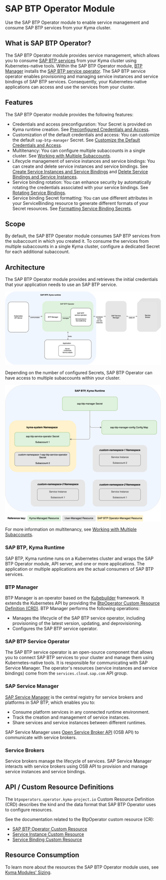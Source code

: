 # SAP BTP Operator Module

Use the SAP BTP Operator module to enable service management and consume SAP BTP services from your Kyma cluster.

## What is SAP BTP Operator?

The SAP BTP Operator module provides service management, which allows you to consume [SAP BTP services](https://discovery-center.cloud.sap/protected/index.html#/viewServices) from your Kyma cluster using Kubernetes-native tools.
Within the SAP BTP Operator module, [BTP Manager](https://github.com/kyma-project/btp-manager) installs the [SAP BTP service operator](https://github.com/SAP/sap-btp-service-operator/blob/main/README.md).
The SAP BTP service operator enables provisioning and managing service instances and service bindings of SAP BTP services. Consequently, your Kubernetes-native applications can access and use the services from your cluster.

## Features

The SAP BTP Operator module provides the following features:

* Credentials and access preconfiguration: Your Secret is provided on Kyma runtime creation. See [Preconfigured Credentials and Access](03-10-preconfigured-secret.md).
* Customization of the default credentials and access: You can customize the default `sap-btp-manager` Secret. See [Customize the Default Credentials and Access](03-11-customize_secret.md).
* Multitenancy: You can configure multiple subaccounts in a single cluster. See [Working with Multiple Subaccounts](03-20-multitenancy.md).
* Lifecycle management of service instances and service bindings: You can create and delete service instances and service bindings. See [Create Service Instances and Service Bindings](03-30-create-instances-and-bindings.md) and [Delete Service Bindings and Service Instances](03-70-delete-bindings-and-instances.md).
* Service binding rotation: You can enhance security by automatically rotating the credentials associated with your service bindings. See [Rotating Service Bindings](03-40-service-binding-rotation.md).
* Service binding Secret formatting: You can use different attributes in your ServiceBinding resource to generate different formats of your Secret resources. See [Formatting Service Binding Secrets](03-50-formatting-service-binding-secret.md).

## Scope

By default, the SAP BTP Operator module consumes SAP BTP services from the subaccount in which you created it. To consume the services from multiple subaccounts in a single Kyma cluster, configure a dedicated Secret for each additional subaccount.

## Architecture

The SAP BTP Operator module provides and retrieves the initial credentials that your application needs to use an SAP BTP service.

![SAP BTP Operator architecture](../assets/module_architecture.drawio.svg)

Depending on the number of configured Secrets, SAP BTP Operator can have access to multiple subaccounts within your cluster.

![Access configuration](../assets/access_configuration.drawio.svg)

For more information on multitenancy, see [Working with Multiple Subaccounts](03-20-multitenancy.md).

### SAP BTP, Kyma Runtime

SAP BTP, Kyma runtime runs on a Kubernetes cluster and wraps the SAP BTP Operator module, API server, and one or more applications. The application or multiple applications are the actual consumers of SAP BTP services.

### BTP Manager

BTP Manager is an operator based on the [Kubebuilder](https://github.com/kubernetes-sigs/kubebuilder) framework. It extends the Kubernetes API by providing the [BtpOperator Custom Resource Definition (CRD)](https://github.com/kyma-project/btp-manager/blob/main/config/crd/bases/operator.kyma-project.io_btpoperators.yaml). 
BTP Manager performs the following operations:

* Manages the lifecycle of the SAP BTP service operator, including provisioning of the latest version, updating, and deprovisioning.
* Configures the SAP BTP service operator.

### SAP BTP Service Operator

The SAP BTP service operator is an open-source component that allows you to connect SAP BTP services to your cluster and manage them using Kubernetes-native tools. It is responsible for communicating with SAP Service Manager. The operator's resources (service instances and service bindings) come from the `services.cloud.sap.com` API group.

### SAP Service Manager

[SAP Service Manager](https://help.sap.com/docs/service-manager/sap-service-manager/sap-service-manager?locale=en-US) is the central registry for service brokers and platforms in SAP BTP, which enables you to:

* Consume platform services in any connected runtime environment.
* Track the creation and management of service instances.
* Share services and service instances between different runtimes.

SAP Service Manager uses [Open Service Broker API](https://www.openservicebrokerapi.org/) (OSB API) to communicate with service brokers.

### Service Brokers

Service brokers manage the lifecycle of services. SAP Service Manager interacts with service brokers using OSB API to provision and manage service instances and service bindings.

## API / Custom Resource Definitions

The `btpoperators.operator.kyma-project.io` Custom Resource Definition (CRD) describes the kind and the data format that SAP BTP Operator uses to configure resources.

See the documentation related to the BtpOperator custom resource (CR):

* [SAP BTP Operator Custom Resource](./resources/02-10-sap-btp-operator-cr.md)
* [Service Instance Custom Resource](./resources/02-20-service-instance-cr.md)
* [Service Binding Custom Resource](./resources/02-30-service-binding-cr.md)


## Resource Consumption

To learn more about the resources the SAP BTP Operator module uses, see [Kyma Modules' Sizing](https://help.sap.com/docs/btp/sap-business-technology-platform-internal/kyma-modules-sizing?locale=en-US&state=DRAFT&version=Internal#sap-btp-operator).
